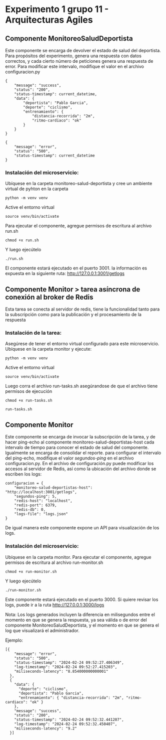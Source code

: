 Experimento 1 grupo 11 - Arquitecturas Agiles
==========================

## Componente MonitoreoSaludDeportista
Este componente se encarga de devolver el estado de salud del deportista. Para propósitos del experimento, genera una respuesta con datos correctos, y cada cierto número de peticiones genera una respuesta de error.
Para modificar este intervalo, modifique el valor en el archivo configuracion.py


```
{
    "message": "success",
    "status": "200",
    "status-timestamp": current_datetime,
    "data": {
        "deportista": "Pablo Garcia",
        "deporte": "ciclismo",
        "entrenamiento": {
            "distancia-recorrida": "2m",
            "ritmo-cardiaco": "ok"
        }
    }
}
```

```
{
    "message": "error",
    "status": "500",
    "status-timestamp": current_datetime
}
```


### Instalación del microservicio:

Ubíquese en la carpeta monitoreo-salud-deportista y cree un ambiente virtual de pyhton en la carpeta

    python -m venv venv

Active el entorno virtual

    source venv/bin/activate


Para ejecutar el componente, agregue permisos de escritura al archivo run.sh

    chmod +x run.sh

Y luego ejecútelo

    ./run.sh

El componente estará ejecutado en el puerto 3001. la información es expuesta en la siguiente ruta:
http://127.0.0.1:3001/getlogs


## Componente Monitor > tarea asíncrona de conexión al broker de Redis
Esta tarea se conecta al servidor de redis, tiene la funcionalidad tanto para la subscripción como para la publicación y el procesamiento de la respuesta

### Instalación de la tarea:

Asegúrese de tener el entorno virtual configurado para este microservicio. Ubíquese en la carpeta monitor y ejecute:

    python -m venv venv

Active el entorno virtual

    source venv/bin/activate



Luego corra el archivo run-tasks.sh asegúrandose de que el archivo tiene permisos de ejecución

    chmod +x run-tasks.sh
    
    run-tasks.sh


## Componente Monitor
Este componente se encarga de invocar la subscripción de la tarea, y de hacer ping-echo al componente monitoreo-salud-deportistas-host cada intervalo de tiempo para conocer el estado de salud del componente.
Igualmente se encarga de consolidar el reporte. para configurar el intervalo del ping-echo, modifique el valor *segundos-ping* en el archivo configuracion.py. 
En el archivo de configuración.py puede modificar los accesos al servidor de Redis, así como la ubicación del archivo donde se escriben los logs:

```
configuracion = {
    "monitoreo-salud-deportistas-host": "http://localhost:3001/getlogs",
    "segundos-ping": 5,
    "redis-host": "localhost",
    "redis-port": 6379,
    "redis-db": 0,
    "logs-file": "logs.json"
}
```

De igual manera este componente expone un API para visualización de los logs.

### Instalación del microservicio:

Ubíquese en la carpeta monitor. Para ejecutar el componente, agregue permisos de escritura al archivo run-monitor.sh

    chmod +x run-monitor.sh

Y luego ejecútelo

    ./run-monitor.sh

Este componente estará ejecutado en el puerto 3000. Si quiere revisar los logs, puede ir a la ruta
http://127.0.0.1:3000/logs


Nota: Los logs generados incluyen la diferencia en milisegundos entre el momento en que se genera la respuesta, ya sea válida o de error del componente MonitoreoSaludDeportista, y el momento en que se genera el log que visualizará el administrador.

Ejemplo:

```
[{
    "message": "error",
    "status": "500",
    "status-timestamp": "2024-02-24 09:52:27.406349",
    "log-timestamp": "2024-02-24 09:52:27.415203",
    "miliseconds-latency": "8.854000000000001"
  },
  {
    "data": {
      "deporte": "ciclismo",
      "deportista": "Pablo Garcia",
      "entrenamiento": { "distancia-recorrida": "2m", "ritmo-cardiaco": "ok" }
    },
    "message": "success",
    "status": "200",
    "status-timestamp": "2024-02-24 09:52:32.441207",
    "log-timestamp": "2024-02-24 09:52:32.450407",
    "miliseconds-latency": "9.2"
  }]
```
